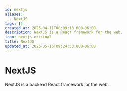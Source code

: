 ```yaml
---
id: nextjs
aliases:
  - NextJS
tags: []
created_at: 2025-04-11T08:09:13.000-06:00
description: NextJS is a React framework for the web.
icon: nextjs-original
title: NextJS
updated_at: 2025-05-16T09:24:53.000-06:00
---
```


# NextJS

NextJS is a backend React framework for the web.
